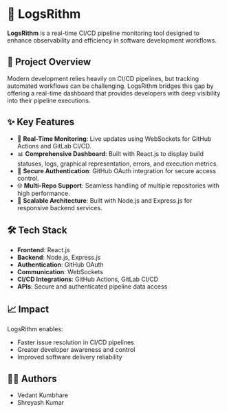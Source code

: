 # 🚀 LogsRithm

**LogsRithm** is a real-time CI/CD pipeline monitoring tool designed to enhance observability and efficiency in software development workflows.

## 📌 Project Overview

Modern development relies heavily on CI/CD pipelines, but tracking automated workflows can be challenging. LogsRithm bridges this gap by offering a real-time dashboard that provides developers with deep visibility into their pipeline executions.

## ✨ Key Features

* 🔄 **Real-Time Monitoring**: Live updates using WebSockets for GitHub Actions and GitLab CI/CD.
* 📊 **Comprehensive Dashboard**: Built with React.js to display build statuses, logs, graphical representation, errors, and execution metrics.
* 🔐 **Secure Authentication**: GitHub OAuth integration for secure access control.
* 🌐 **Multi-Repo Support**: Seamless handling of multiple repositories with high performance.
* 🧩 **Scalable Architecture**: Built with Node.js and Express.js for responsive backend services.

## 🛠️ Tech Stack

* **Frontend**: React.js
* **Backend**: Node.js, Express.js
* **Authentication**: GitHub OAuth
* **Communication**: WebSockets
* **CI/CD Integrations**: GitHub Actions, GitLab CI/CD
* **APIs**: Secure and authenticated pipeline data access

## 📈 Impact

LogsRithm enables:

* Faster issue resolution in CI/CD pipelines
* Greater developer awareness and control
* Improved software delivery reliability

## 👨‍💻 Authors

* Vedant Kumbhare
* Shreyash Kumar
